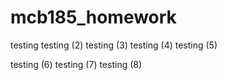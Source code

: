 # mcb185_homework
testing
testing (2)
testing (3)
testing (4)
testing (5) 

testing (6)
testing (7)
testing (8)
